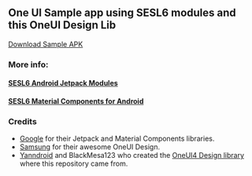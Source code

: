 ## One UI Sample app using SESL6 modules and this OneUI Design Lib

<a href="https://github.com/tribalfs/oneui-design-sampleapp/raw/sample_setup_sesl6/sample-app/release/sample-app-release.apk">Download Sample APK</a>

### More info:
#### [SESL6 Android Jetpack Modules](https://github.com/tribalfs/sesl-androidx?tab=readme-ov-file#sesloneui-android-jetpack-unofficial)
#### [SESL6 Material Components for Android](https://github.com/tribalfs/sesl-material-components-android?tab=readme-ov-file#sesloneui-material-components-for-android-unofficial)

### Credits
- [Google](https://developer.android.com/jetpack) for their Jetpack and Material Components libraries.
- [Samsung](https://www.samsung.com/) for their awesome OneUI Design.
- [Yanndroid](https://github.com/Yanndroid) and BlackMesa123 who created the [OneUI4 Design library](https://github.com/OneUIProject/oneui-design) where this repository came from. 
